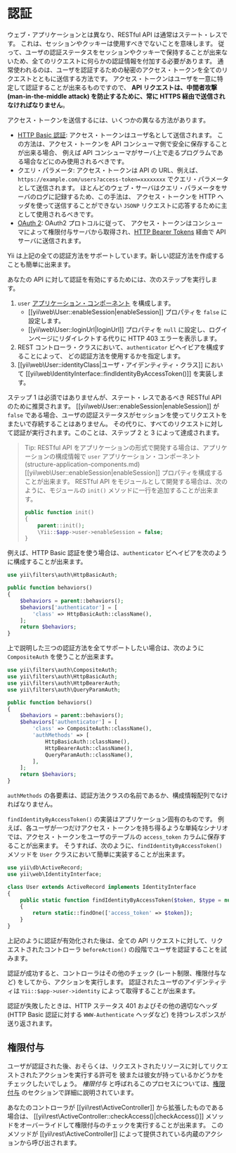 認証
====

ウェブ・アプリケーションとは異なり、RESTful API は通常はステート・レスです。
これは、セッションやクッキーは使用すべきでないことを意味します。
従って、ユーザの認証ステータスをセッションやクッキーで保持することが出来ないため、全てのリクエストに何らかの認証情報を付加する必要があります。
通常使われるのは、ユーザを認証するための秘密のアクセス・トークンを全てのリクエストとともに送信する方法です。
アクセス・トークンはユーザを一意に特定して認証することが出来るものですので、
**API リクエストは、中間者攻撃 (man-in-the-middle attack) を防止するために、常に HTTPS 経由で送信されなければなりません**。

アクセス・トークンを送信するには、いくつかの異なる方法があります。

* [HTTP Basic 認証](http://ja.wikipedia.org/wiki/Basic%E8%AA%8D%E8%A8%BC): アクセス・トークンはユーザ名として送信されます。
  この方法は、アクセス・トークンを API コンシューマ側で安全に保存することが出来る場合、
  例えば API コンシューマがサーバ上で走るプログラムである場合などにのみ使用されるべきです。
* クエリ・パラメータ: アクセス・トークンは API の URL、例えば、`https://example.com/users?access-token=xxxxxxxx`
  でクエリ・パラメータとして送信されます。
  ほとんどのウェブ・サーバはクエリ・パラメータをサーバのログに記録するため、この手法は、
  アクセス・トークンを HTTP ヘッダを使って送信することができない `JSONP` リクエストに応答するために主として使用されるべきです。
* [OAuth 2](http://oauth.net/2/): OAuth2 プロトコルに従って、
  アクセス・トークンはコンシューマによって権限付与サーバから取得され、[HTTP Bearer Tokens](http://tools.ietf.org/html/rfc6750) 経由で
  API サーバに送信されます。

Yii は上記の全ての認証方法をサポートしています。新しい認証方法を作成することも簡単に出来ます。

あなたの API に対して認証を有効にするためには、次のステップを実行します。

1. `user` [アプリケーション・コンポーネント](structure-application-components.md) を構成します。
   - [[yii\web\User::enableSession|enableSession]] プロパティを `false` に設定します。
   - [[yii\web\User::loginUrl|loginUrl]] プロパティを `null` に設定し、ログインページにリダイレクトする代りに HTTP 403 エラーを表示します。
2. REST コントローラ・クラスにおいて、`authenticator` ビヘイビアを構成することによって、
  どの認証方法を使用するかを指定します。
3. [[yii\web\User::identityClass|ユーザ・アイデンティティ・クラス]] において [[yii\web\IdentityInterface::findIdentityByAccessToken()]] を実装します。

ステップ 1 は必須ではありませんが、ステート・レスであるべき RESTful API のために推奨されます。
[[yii\web\User::enableSession|enableSession]] が `false` である場合、ユーザの認証ステータスがセッションを使ってリクエストをまたいで存続することはありません。
その代りに、すべてのリクエストに対して認証が実行されます。このことは、ステップ 2 と 3 によって達成されます。

> Tip: RESTful API をアプリケーションの形式で開発する場合は、アプリケーションの構成情報で `user` アプリケーション・コンポーネント(structure-application-components.md) 
>  [[yii\web\User::enableSession|enableSession]] プロパティを構成することが出来ます。
> RESTful API をモジュールとして開発する場合は、次のように、モジュールの `init()` メソッドに一行を追加することが出来ます。
>
> ```php
> public function init()
> {
>     parent::init();
>     \Yii::$app->user->enableSession = false;
> }
> ```

例えば、HTTP Basic 認証を使う場合は、`authenticator` ビヘイビアを次のように構成することが出来ます。

```php
use yii\filters\auth\HttpBasicAuth;

public function behaviors()
{
    $behaviors = parent::behaviors();
    $behaviors['authenticator'] = [
        'class' => HttpBasicAuth::className(),
    ];
    return $behaviors;
}
```

上で説明した三つの認証方法を全てサポートしたい場合は、次のように `CompositeAuth` を使うことが出来ます。

```php
use yii\filters\auth\CompositeAuth;
use yii\filters\auth\HttpBasicAuth;
use yii\filters\auth\HttpBearerAuth;
use yii\filters\auth\QueryParamAuth;

public function behaviors()
{
    $behaviors = parent::behaviors();
    $behaviors['authenticator'] = [
        'class' => CompositeAuth::className(),
        'authMethods' => [
            HttpBasicAuth::className(),
            HttpBearerAuth::className(),
            QueryParamAuth::className(),
        ],
    ];
    return $behaviors;
}
```

`authMethods` の各要素は、認証方法クラスの名前であるか、構成情報配列でなければなりません。


`findIdentityByAccessToken()` の実装はアプリケーション固有のものです。
例えば、各ユーザが一つだけアクセス・トークンを持ち得るような単純なシナリオでは、アクセス・トークンをユーザのテーブルの `access_token` カラムに保存することが出来ます。
そうすれば、次のように、`findIdentityByAccessToken()` メソッドを `User` クラスにおいて簡単に実装することが出来ます。

```php
use yii\db\ActiveRecord;
use yii\web\IdentityInterface;

class User extends ActiveRecord implements IdentityInterface
{
    public static function findIdentityByAccessToken($token, $type = null)
    {
        return static::findOne(['access_token' => $token]);
    }
}
```

上記のように認証が有効化された後は、全ての API リクエストに対して、リクエストされたコントローラ
 `beforeAction()` の段階でユーザを認証することを試みます。

認証が成功すると、コントローラはその他のチェック (レート制限、権限付与など) をしてから、アクションを実行します。
認証されたユーザのアイデンティティは `Yii::$app->user->identity` によって取得することが出来ます。

認証が失敗したときは、HTTP ステータス 401 およびその他の適切なヘッダ (HTTP Basic 認証に対する `WWW-Authenticate` ヘッダなど)
を持つレスポンスが送り返されます。


## 権限付与 <span id="authorization"></span>

ユーザが認証された後、おそらくは、リクエストされたリソースに対してリクエストされたアクションを実行する許可を
彼または彼女が持っているかどうかをチェックしたいでしょう。
*権限付与* と呼ばれるこのプロセスについては、[権限付与](security-authorization.md) のセクションで詳細に説明されています。

あなたのコントローラが [[yii\rest\ActiveController]] から拡張したものである場合は、
[[yii\rest\ActiveController::checkAccess()|checkAccess()]] メソッドをオーバーライドして権限付与のチェックを実行することが出来ます。
このメソッドが [[yii\rest\ActiveController]] によって提供されている内蔵のアクションから呼び出されます。
